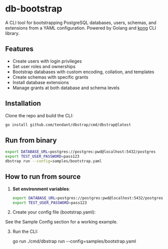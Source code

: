 # db-bootstrap

A CLI tool for bootstrapping PostgreSQL databases, users, schemas, and extensions from a YAML configuration. Powered by Golang and [kong](https://github.com/alecthomas/kong) CLI library.

## Features

- Create users with login privileges
- Set user roles and ownerships
- Bootstrap databases with custom encoding, collation, and templates
- Create schemas with specific grants
- Install database extensions
- Manage grants at both database and schema levels

## Installation

Clone the repo and build the CLI:

```bash
go install github.com/tendant/dbstrap/cmd/dbstrap@latest
```

## Run from binary

```bash
export DATABASE_URL=postgres://postgres:pwd@localhost:5432/postgres
export TEST_USER_PASSWORD=pass123
dbstrap run --config=samples/bootstrap.yaml
```

## How to run from source

1. **Set environment variables**:

   ```bash
   export DATABASE_URL=postgres://postgres:pwd@localhost:5432/postgres
   export TEST_USER_PASSWORD=pass123
   
2. Create your config file (bootstrap.yaml):

See the Sample Config section for a working example.

3. Run the CLI:

    go run ./cmd/dbstrap run --config=samples/bootstrap.yaml